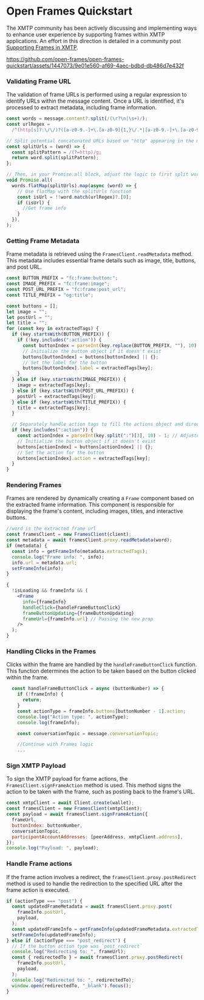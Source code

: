 # Open Frames Quickstart

The XMTP community has been actively discussing and implementing ways to enhance user experience by supporting frames within XMTP applications. An effort in this direction is detailed in a community post [Supporting Frames in XMTP](https://community.xmtp.org/t/supporting-frames-in-xmtp/535).

https://github.com/open-frames/open-frames-quickstart/assets/1447073/9e01e560-af69-4aec-bdbd-db486d7e432f

### Validating Frame URL

The validation of frame URLs is performed using a regular expression to identify URLs within the message content. Once a URL is identified, it's processed to extract metadata, including frame information.

```jsx
const words = message.content?.split(/(\r?\n|\s+)/);
const urlRegex =
  /^(http[s]?:\/\/)?([a-z0-9.-]+\.[a-z0-9]{1,}\/.*|[a-z0-9.-]+\.[a-z0-9]{1,})$/i;

// Split potential concatenated URLs based on "http" appearing in the middle of the string
const splitUrls = (word) => {
  const splitPattern = /(?=http)/g;
  return word.split(splitPattern);
};

// Then, in your Promise.all block, adjust the logic to first split words that could be concatenated URLs
void Promise.all(
  words.flatMap(splitUrls).map(async (word) => {
    // Use flatMap with the splitUrls function
    const isUrl = !!word.match(urlRegex)?.[0];
    if (isUrl) {
      //Get frame info
    }
  }),
);
```

### Getting Frame Metadata

Frame metadata is retrieved using the `FramesClient.readMetadata` method. This metadata includes essential frame details such as image, title, buttons, and post URL.

```jsx
const BUTTON_PREFIX = "fc:frame:button:";
const IMAGE_PREFIX = "fc:frame:image";
const POST_URL_PREFIX = "fc:frame:post_url";
const TITLE_PREFIX = "og:title";

const buttons = [];
let image = "";
let postUrl = "";
let title = "";
for (const key in extractedTags) {
  if (key.startsWith(BUTTON_PREFIX)) {
    if (!key.includes(":action")) {
      const buttonIndex = parseInt(key.replace(BUTTON_PREFIX, ""), 10) - 1;
      // Initialize the button object if it doesn't exist
      buttons[buttonIndex] = buttons[buttonIndex] || {};
      // Set the label for the button
      buttons[buttonIndex].label = extractedTags[key];
    }
  } else if (key.startsWith(IMAGE_PREFIX)) {
    image = extractedTags[key];
  } else if (key.startsWith(POST_URL_PREFIX)) {
    postUrl = extractedTags[key];
  } else if (key.startsWith(TITLE_PREFIX)) {
    title = extractedTags[key];
  }

  // Separately handle action tags to fill the actions object and directly assign to buttons
  if (key.includes(":action")) {
    const actionIndex = parseInt(key.split(":")[3], 10) - 1; // Adjusted to match buttonIndex calculation
    // Initialize the button object if it doesn't exist
    buttons[actionIndex] = buttons[actionIndex] || {};
    // Set the action for the button
    buttons[actionIndex].action = extractedTags[key];
  }
}
```

### Rendering Frames

Frames are rendered by dynamically creating a `Frame` component based on the extracted frame information. This component is responsible for displaying the frame's content, including images, titles, and interactive buttons.

```jsx
//word is the extracted frame url
const framesClient = new FramesClient(client);
const metadata = await framesClient.proxy.readMetadata(word);
if (metadata) {
  const info = getFrameInfo(metadata.extractedTags);
  console.log("Frame info: ", info);
  info.url = metadata.url;
  setFrameInfo(info);
}
```

```jsx
{
  !isLoading && frameInfo && (
    <Frame
      info={frameInfo}
      handleClick={handleFrameButtonClick}
      frameButtonUpdating={frameButtonUpdating}
      frameUrl={frameInfo.url} // Passing the new prop
    />
  );
}
```

### Handling Clicks in the Frames

Clicks within the frame are handled by the `handleFrameButtonClick` function. This function determines the action to be taken based on the button clicked within the frame.

```jsx
  const handleFrameButtonClick = async (buttonNumber) => {
    if (!frameInfo) {
      return;
    }
    const actionType = frameInfo.buttons[buttonNumber - 1].action;
    console.log("Action type: ", actionType);
    console.log(frameInfo);

    const conversationTopic = message.conversationTopic;

    //Continue with Frames logic
    ...
```

### Sign XMTP Payload

To sign the XMTP payload for frame actions, the `FramesClient.signFrameAction` method is used. This method signs the action to be taken with the frame, such as posting back to the frame's URL.

```jsx
const xmtpClient = await Client.create(wallet);
const framesClient = new FramesClient(xmtpClient);
const payload = await framesClient.signFrameAction({
  frameUrl,
  buttonIndex: buttonNumber,
  conversationTopic,
  participantAccountAddresses: [peerAddress, xmtpClient.address],
});
console.log("Payload: ", payload);
```

### Handle Frame actions

If the frame action involves a redirect, the `framesClient.proxy.postRedirect` method is used to handle the redirection to the specified URL after the frame action is executed.

```jsx
if (actionType === "post") {
  const updatedFrameMetadata = await framesClient.proxy.post(
    frameInfo.postUrl,
    payload,
  );
  const updatedFrameInfo = getFrameInfo(updatedFrameMetadata.extractedTags);
  setFrameInfo(updatedFrameInfo);
} else if (actionType === "post_redirect") {
  // If the button action type was `post_redirect`
  console.log("Redirecting to: ", frameUrl);
  const { redirectedTo } = await framesClient.proxy.postRedirect(
    frameInfo.postUrl,
    payload,
  );
  console.log("Redirected to: ", redirectedTo);
  window.open(redirectedTo, "_blank").focus();
}
```
